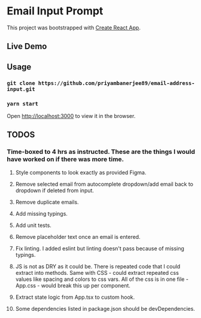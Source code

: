 # Email Input Prompt

This project was bootstrapped with [Create React App](https://github.com/facebook/create-react-app).

## Live Demo

## Usage

### `git clone https://github.com/priyambanerjee89/email-address-input.git`

### `yarn start `

Open [http://localhost:3000](http://localhost:3000) to view it in the browser.

## TODOS

### Time-boxed to 4 hrs as instructed. These are the things I would have worked on if there was more time.

1. Style components to look exactly as provided Figma.

2. Remove selected email from autocomplete dropdown/add email back to dropdown if deleted from input.

3. Remove duplicate emails.

4. Add missing typings.

5. Add unit tests.

6. Remove placeholder text once an email is entered.

7. Fix linting. I added eslint but linting doesn't pass because of missing typings.

8. JS is not as DRY as it could be. There is repeated code that I could extract into methods. Same with CSS - could extract repeated css values like spacing and colors to css vars. All of the css is in one file - App.css - would break this up per component.

9. Extract state logic from App.tsx to custom hook.

10. Some dependencies listed in package.json should be devDependencies.
